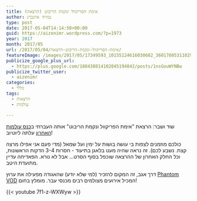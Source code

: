 ```yaml
---
title: אימת הפריקוול ונקמת הריבוט (הרצאה)
author: נמרוד איזנברג
type: post
date: 2017-05-04T14:14:50+00:00
guid: https://aizenimr.wordpress.com/?p=1973
year: 2017
month: 2017/05
url: /2017/05/04/אימת-הפריקוול-ונקמת-הריבוט-הרצאה/
featureImage: /images/2017/05/17349593_10155124616030682_3601780531102995445_o1-1.webp
publicize_google_plus_url:
  - https://plus.google.com/108430814102045194842/posts/1nsGouWYNBw
publicize_twitter_user:
  - aizenimr
categories:
  - כללי
tags:
  - הרצאות
  - עולמות

---
```

שוד ושבר: הרצאת "אימת הפריקוול ונקמת הריבוט" אותה העברתי ב[כנס עולמות האחרון](/2017/04/15/%d7%a8%d7%a1%d7%99%d7%a1%d7%99%d7%9d-%d7%9e%d7%a2%d7%95%d7%9c%d7%9e%d7%95%d7%aa-2017/) עלתה ליוטיוב!

כולכם מוזמנים לצפות בי עושה בושות על ימין ועל שמאל (מדי פעם אני אפילו מרצה קצת. נשבע לכם). זה נראה שהיה מעט בלאגן בתיעוד - חסרות 3-4 הדקות הראשונות, וכל החלק האחרון של ההרצאה שוכפל בסוף הסרט... אבל לא נורא. הפאדיחה עדיין מתועדת היטב.

דרך אגב, זה המקום להזכיר (למי שלא יודע) שהאגודה מפעילה את ערוץ [Phantom VOD](http://www.vod.sf-f.org.il/) המכיל אירועים מצולמים רבים מכנסי עבר. מומלץ בחום!

{{< youtube 7f1-z-WXWyw >}}